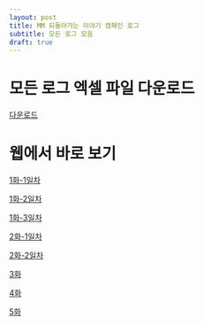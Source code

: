 ```yaml
---
layout: post
title: MM 되돌아가는 이야기 캠페인 로그
subtitle: 모든 로그 모음
draft: true
---
```


# 모든 로그 엑셀 파일 다운로드
<a href="/assets/files/로그.xlsx"> 다운로드 </a>


# 웹에서 바로 보기
<a href="https://crownel.github.io/2021-06-02-MMcam1-1/">1화-1일차</a>

<a href="https://crownel.github.io/2021-06-02-MMcam1-2/">1화-2일차</a>

<a href="https://crownel.github.io/2021-06-02-MMcam1-3/">1화-3일차</a>

<a href="https://crownel.github.io/2021-06-02-MMcam2-1/">2화-1일차</a>

<a href="https://crownel.github.io/2021-06-02-MMcam2-2/">2화-2일차</a>

<a href="https://crownel.github.io/2021-06-02-MMcam3/">3화</a>

<a href="https://crownel.github.io/2021-06-02-MMcam4/">4화</a>

<a href="https://crownel.github.io/2021-06-02-MMcam5/">5화</a>
